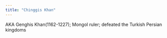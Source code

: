 ```yaml
---
title: "Chinggis Khan"
---
```

AKA Genghis Khan(1162-1227); Mongol ruler; defeated the Turkish Persian kingdoms

